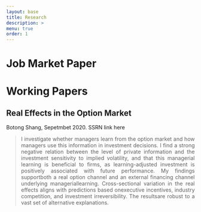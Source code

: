 ```yaml
---
layout: base
title: Research
description: >
menu: true
order: 1
---
```


# Job Market Paper

# Working Papers


## Real Effects in the Option Market
Botong Shang, Sepetmbet 2020. SSRN link here

> <div style="text-align: justify"> I investigate whether managers learn from the option market and how managers use this information in investment decisions. I find a strong negative relation between  the  level  of  private  information  and  the  investment  sensitivity  to implied volatility, and that this managerial learning is beneficial to firms, as learning-adjusted investment  is  positively  associated  with  future  performance.   My  findings  supportboth a real option channel and an external financing channel underlying manageriallearning.  Cross-sectional variation in the real effects aligns with predictions based onexecutive incentives, industry competition, and investment irreversibility.  The resultsare robust to a vast set of alternative explanations.

